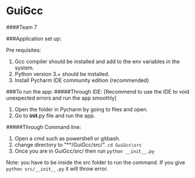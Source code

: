 # GuiGcc
####Team 7

###Application set up:

Pre requisites:
1. Gcc compiler should be installed and add to the env variables in the system.
2. Python version 3.+ should be installed. 
3. Install Pycharm IDE community edition (recommended)

###To run the app:
#####Through IDE:  [Recommend to use the IDE to void unexpected errors and run the app smoothly]

1. Open the folder in Pycharm by going to files and open.
2. Go to __init__.py file and run the app.

#####Through Command line:

1. Open a cmd such as powershell or gitbash.
2. change directory to  "**/GuiGcc/src/". `cd GuiGcc\src`
3. Once you are in GuiGcc/src/ then run `python __init__.py`

Note: you have to be inside the src folder to run the command. If you give `python src/__init__.py` it will throw error.